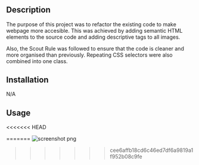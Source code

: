 # <Project-Horiseon>

## Description

The purpose of this project was to refactor the existing code to make webpage more accesible. This was achieved by adding semantic HTML elements to the source code and adding descriptive tags to all images. 

Also, the Scout Rule was followed to ensure that the code is cleaner and more organised than previously. Repeating CSS selectors were also combined into one class.

## Installation

N/A

## Usage

<<<<<<< HEAD


=======
![screenshot png](https://user-images.githubusercontent.com/117371691/204107977-9fdad8fb-466a-4002-8212-60ccc0c95c97.png)
>>>>>>> cee6affb18cd6c46ed7df6a9819a1f952b08c9fe

